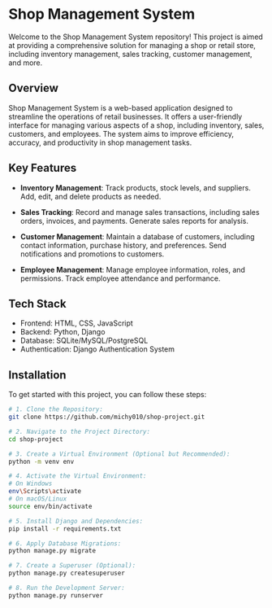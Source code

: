 # Shop Management System

Welcome to the Shop Management System repository! This project is aimed at providing a comprehensive solution for managing a shop or retail store, including inventory management, sales tracking, customer management, and more.

## Overview

Shop Management System is a web-based application designed to streamline the operations of retail businesses. It offers a user-friendly interface for managing various aspects of a shop, including inventory, sales, customers, and employees. The system aims to improve efficiency, accuracy, and productivity in shop management tasks.

## Key Features

- **Inventory Management**: Track products, stock levels, and suppliers. Add, edit, and delete products as needed.
  
- **Sales Tracking**: Record and manage sales transactions, including sales orders, invoices, and payments. Generate sales reports for analysis.

- **Customer Management**: Maintain a database of customers, including contact information, purchase history, and preferences. Send notifications and promotions to customers.

- **Employee Management**: Manage employee information, roles, and permissions. Track employee attendance and performance.

## Tech Stack

- Frontend: HTML, CSS, JavaScript
- Backend: Python, Django
- Database: SQLite/MySQL/PostgreSQL
- Authentication: Django Authentication System

## Installation

To get started with this project, you can follow these steps:

```bash
# 1. Clone the Repository:
git clone https://github.com/michy010/shop-project.git

# 2. Navigate to the Project Directory:
cd shop-project

# 3. Create a Virtual Environment (Optional but Recommended):
python -m venv env

# 4. Activate the Virtual Environment:
# On Windows
env\Scripts\activate
# On macOS/Linux
source env/bin/activate

# 5. Install Django and Dependencies:
pip install -r requirements.txt

# 6. Apply Database Migrations:
python manage.py migrate

# 7. Create a Superuser (Optional):
python manage.py createsuperuser

# 8. Run the Development Server:
python manage.py runserver
